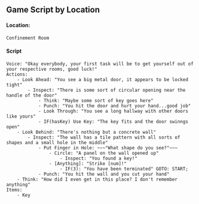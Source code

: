 ## Game Script by Location
#### Location: 
    Confinement Room
#### Script
    Voice: "Okay everybody, your first task will be to get yourself out of your respective rooms, good luck!"
    Actions:
        - Look Ahead: "You see a big metal door, it appears to be locked tight"
            - Inspect: "There is some sort of circular opening near the handle of the door"
                - Think: "Maybe some sort of key goes here"
                - Punch: "You hit the door and hurt your hand...good job"
                - Look Through: "You see a long hallway with other doors like yours"
                - IF(hasKey) Use Key: "The key fits and the door swinngs open"
        - Look Behind: "There's nothing but a concrete wall"
            - Inspect: "The wall has a tile pattern with all sorts of shapes and a small hole in the middle"
                - Put Finger in Hole: ~~~"What shape do you see?"~~~
                    - Circle: "A panel on the wall opened up"
                        - Inspect: "You found a key!"
                    - [Anything]: "Strike [num]!"
                        - IF(3): "You have been terminated" GOTO: START;
                - Punch: "You hit the wall and you cut your hand"
        - Think: "How did I even get in this place? I don't remember anything"
    Items:
        - Key